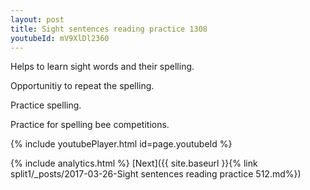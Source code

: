 ```yaml
---
layout: post
title: Sight sentences reading practice 1308
youtubeId: mV9XlDl2360
---
```

 
 
Helps to learn sight words and their spelling.

Opportunitiy to repeat the spelling. 

Practice spelling. 
 
Practice for spelling bee competitions. 
 
{% include youtubePlayer.html id=page.youtubeId %}
 
 
{% include analytics.html %} 
[Next]({{ site.baseurl }}{% link  split1/_posts/2017-03-26-Sight sentences reading practice 512.md%})
 
